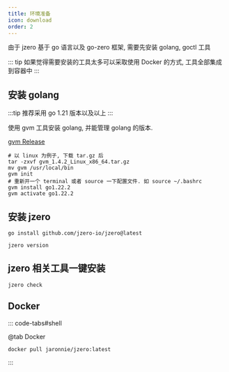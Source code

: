 ```yaml
---
title: 环境准备
icon: download
order: 2
---
```


由于 jzero 基于 go 语言以及 go-zero 框架, 需要先安装 golang, goctl 工具

::: tip  如果觉得需要安装的工具太多可以采取使用 Docker 的方式, 工具全部集成到容器中
:::

## 安装 golang

:::tip 推荐采用 go 1.21 版本以及以上
:::

使用 gvm 工具安装 golang, 并能管理 golang 的版本.

[gvm Release](https://github.com/jaronnie/gvm/releases)

```shell
# 以 linux 为例子, 下载 tar.gz 后
tar -zxvf gvm_1.4.2_Linux_x86_64.tar.gz
mv gvm /usr/local/bin
gvm init
# 重新开一个 terminal 或者 source 一下配置文件. 如 source ~/.bashrc
gvm install go1.22.2
gvm activate go1.22.2
```

## 安装 jzero

```shell
go install github.com/jzero-io/jzero@latest

jzero version
```

## jzero 相关工具一键安装

```shell
jzero check
```

## Docker

::: code-tabs#shell

@tab Docker
```shell
docker pull jaronnie/jzero:latest
```
:::
